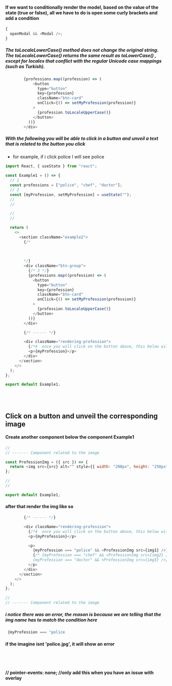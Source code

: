 #### If we want to conditionally render the model, based on the value of the state (true or false), all we have to do is open some curly brackets and add a condition

```javascript
{
  openModal && <Modal />;
}
```

##### The toLocaleLowerCase() method does not change the original string. The toLocaleLowerCase() returns the same result as toLowerCase() , except for locales that conflict with the regular Unicode case mappings (such as Turkish).

```javascript
        {professions.map((profession) => (
            <button
              type="button"
              key={profession}
              className="btn-card"
              onClick={() => setMyProfession(profession)}
            >
              {profession.toLocaleUpperCase()}
            </button>
          ))}
        </div>
```

##### With the following you will be able to click in a button and unveil a text that is related to the button you click

- for example, if i click police I will see police

```javascript
import React, { useState } from "react";

const Example1 = () => {
  // 1
  const professions = ["police", "chef", "doctor"];
  // 2
  const [myProfession, setMyProfession] = useState("");
  //
  //

  //
  //

  return (
    <>
      <section className="example2">
        {/* 
        
        
        
        */}
        <div className="btn-group">
          {/* 3 */}
          {professions.map((profession) => (
            <button
              type="button"
              key={profession}
              className="btn-card"
              onClick={() => setMyProfession(profession)}
            >
              {profession.toLocaleUpperCase()}
            </button>
          ))}
        </div>

        {/* ------ */}

        <div className="rendering-profession">
          {/*4  once you will click on the button above, this below will render */}
          <p>{myProfession}</p>
        </div>
      </section>
    </>
  );
};

export default Example1;
```

<br>
<br>

## Click on a button and unveil the corresponding image

#### Create another component below the component Example1

```javascript
//
// ------- Component related to the image

const ProfessionImg = ({ src }) => {
  return <img src={src} alt="" style={{ width: "200px", height: "250px" }} />;
};

//
//

export default Example1;
```

#### after that render the img like so

```javascript
        {/* ------ */}

        <div className="rendering-profession">
          {/*4  once you will click on the button above, this below will render */}
          <p>{myProfession}</p>

          <p>
            {myProfession === "police" && <ProfessionImg src={img1} />}
            {/* {myProfession === "chef" && <ProfessionImg src={img2} />}
            {myProfession === "doctor" && <ProfessionImg src={img3} />} */}
          </p>
        </div>
      </section>
    </>
  );
};

//
// ------- Component related to the image
```

##### i notice there was an error, the reason is because we are telling that the img name has to match the condition here

```javascript
 {myProfession === "police
```

#### if the imagine isnt 'police.jpg', it will show an error

<br>
<br>

#### // pointer-events: none; //only add this when you have an issue with overlay
